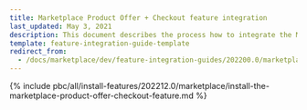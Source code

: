 ```yaml
---
title: Marketplace Product Offer + Checkout feature integration
last_updated: May 3, 2021
description: This document describes the process how to integrate the Marketplace Product Offer + Checkout feature into a Spryker project.
template: feature-integration-guide-template
redirect_from:
  - /docs/marketplace/dev/feature-integration-guides/202200.0/marketplace-product-offer-checkout-feature-integration.html
---
```


{% include pbc/all/install-features/202212.0/marketplace/install-the-marketplace-product-offer-checkout-feature.md %} <!-- To edit, see /_includes/pbc/all/install-features/202212.0/marketplace/install-the-marketplace-product-offer-checkout-feature.md -->
